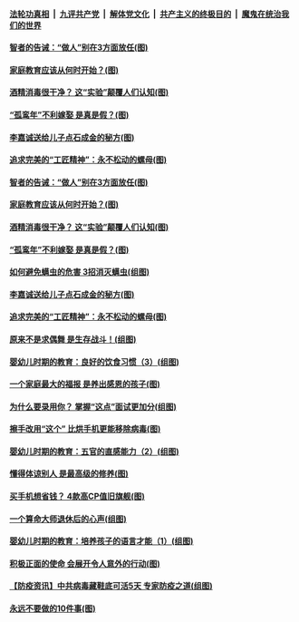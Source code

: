 ####  [法轮功真相](../../../../basic/blob/master/README.md?t=04210531) &nbsp;|&nbsp; [九评共产党](../../../../9ping.md/blob/master/README.md?t=04210531) &nbsp;|&nbsp; [解体党文化](../../../../jtdwh.md/blob/master/README.md?t=04210531)  &nbsp;|&nbsp; [共产主义的终极目的](../../../../gczydzjmd.md/blob/master/README.md?t=04210531) &nbsp;|&nbsp; [魔鬼在统治我们的世界](../../../../mgztzwmdsj.md/blob/master/README.md?t=04210531) 

#### [智者的告诫：“做人”别在3方面放任(图)](../pages/p8/930422.md?t=04210531) 

#### [家庭教育应该从何时开始？(图)](../pages/p8/930245.md?t=04210531) 

#### [酒精消毒很干净？ 这“实验”颠覆人们认知(图)](../pages/p8/930353.md?t=04210531) 

#### [“孤鸾年”不利嫁娶 是真是假？(图)](../pages/p8/930330.md?t=04210531) 

#### [李嘉诚送给儿子点石成金的秘方(图)](../pages/p8/929765.md?t=04210531) 

#### [追求完美的“工匠精神”：永不松动的螺母(图)](../pages/p8/929845.md?t=04210531) 

#### [智者的告诫：“做人”别在3方面放任(图)](../pages/p8/930422.md?t=04210531) 

#### [家庭教育应该从何时开始？(图)](../pages/p8/930245.md?t=04210531) 

#### [酒精消毒很干净？ 这“实验”颠覆人们认知(图)](../pages/p8/930353.md?t=04210531) 

#### [“孤鸾年”不利嫁娶 是真是假？(图)](../pages/p8/930330.md?t=04210531) 

#### [如何避免螨虫的危害 3招消灭螨虫(组图)](../pages/p8/930236.md?t=04210531) 

#### [李嘉诚送给儿子点石成金的秘方(图)](../pages/p8/929765.md?t=04210531) 

#### [追求完美的“工匠精神”：永不松动的螺母(图)](../pages/p8/929845.md?t=04210531) 

#### [原来不是求偶舞 是生存战斗！(组图)](../pages/p8/930269.md?t=04210531) 

#### [婴幼儿时期的教育：良好的饮食习惯（3）(组图)](../pages/p8/930215.md?t=04210531) 

#### [一个家庭最大的福报 是养出感恩的孩子(图)](../pages/p8/929833.md?t=04210531) 

#### [为什么要录用你？ 掌握“这点”面试更加分(组图)](../pages/p8/930206.md?t=04210531) 

#### [擦手改用“这个” 比烘手机更能移除病毒(图)](../pages/p8/930213.md?t=04210531) 

#### [婴幼儿时期的教育：五官的直感能力（2）(组图)](../pages/p8/930094.md?t=04210531) 

#### [懂得体谅别人 是最高级的修养(图)](../pages/p8/930050.md?t=04210531) 

#### [买手机想省钱？ 4款高CP值旧旗舰(图)](../pages/p8/930111.md?t=04210531) 

#### [一个算命大师退休后的心声(组图)](../pages/p8/930127.md?t=04210531) 

#### [婴幼儿时期的教育：培养孩子的语言才能（1）(组图)](../pages/p8/930058.md?t=04210531) 

#### [积极正面的使命 会展开令人意外的行动(图)](../pages/p8/929991.md?t=04210531) 

#### [【防疫资讯】中共病毒藏鞋底可活5天 专家防疫之道(组图)](../pages/p8/929826.md?t=04210531) 

#### [永远不要做的10件事(图)](../pages/p8/929214.md?t=04210531) 


